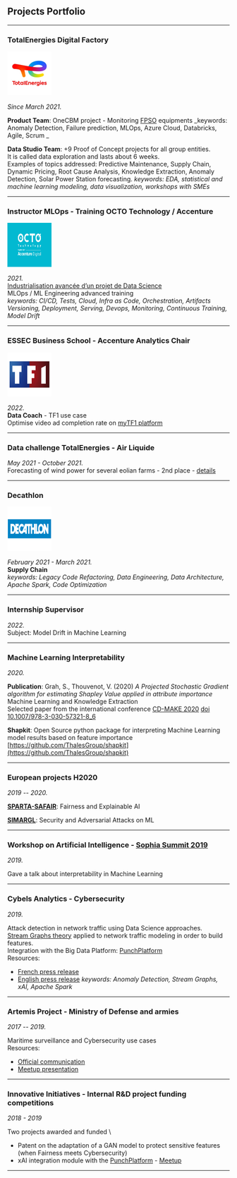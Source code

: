 ## Projects Portfolio

---

### TotalEnergies Digital Factory 
<img src="images/totalenergies-logo.png?raw=true" width="100" height="100" />

_Since March 2021._

**Product Team**: OneCBM project - Monitoring
[FPSO](https://en.wikipedia.org/wiki/Floating_production_storage_and_offloading) equipments
_keywords: Anomaly Detection, Failure prediction, MLOps, Azure Cloud, Databricks, Agile, Scrum
_

**Data Studio Team**: +9 Proof of Concept projects for all group entities. \
It is called data exploration and lasts about 6 weeks. \
Examples of topics addressed: Predictive Maintenance, Supply Chain, Dynamic Pricing,
Root Cause Analysis, Knowledge Extraction, Anomaly Detection, Solar Power Station forecasting.
_keywords: EDA, statistical and machine learning modeling, data visualization, workshops with SMEs_

---

### Instructor MLOps - Training OCTO Technology / Accenture
<img src="images/logo-white-OCTO.png?raw=true" width="100" height="100" />

_2021._ \
[Industrialisation avancée d’un projet de Data Science](
https://www.octo.academy/catalogue/formation/dsin2-industrialisation-avancee-dun-projet-de-data-science/
) \
MLOps / ML Engineering advanced training \
_keywords: CI/CD, Tests, Cloud, Infra as Code, Orchestration, Artifacts Versioning, Deployment, Serving, 
Devops, Monitoring, Continuous Training, Model Drift_ 

---

### ESSEC Business School - Accenture Analytics Chair
<img src="images/TF1.png?raw=true" width="100" height="100" />

_2022._ \
**Data Coach** -  TF1 use case \
Optimise video ad completion rate on [myTF1 platform](https://www.tf1.fr/)

---

### Data challenge TotalEnergies - Air Liquide 
_May 2021 - October 2021._ \
Forecasting of wind power for several eolian farms - 2nd place - 
[details](https://datascience.total.com/fr/challenge/19/details)

---

### Decathlon
<img src="images/Decathlon.png?raw=true" width="100" height="100" />

_February 2021 - March 2021._ \
**Supply Chain** \
_keywords: Legacy Code Refactoring, Data Engineering,
Data Architecture, Apache Spark, Code Optimization_  

---

### Internship Supervisor 
_2022._ \
Subject: Model Drift in Machine Learning

---

### Machine Learning Interpretability
_2020._ 

**Publication**: Grah, S., Thouvenot, V. (2020) 
_A Projected Stochastic Gradient algorithm for estimating Shapley Value applied in attribute importance_ \
Machine Learning and Knowledge Extraction \
Selected paper from the international conference [CD-MAKE 2020](https://cd-make-2020.archive.sba-research.org/)
[doi 10.1007/978-3-030-57321-8_6](http://dx.doi.org/10.1007/978-3-030-57321-8_6)

**Shapkit**: Open Source python package for interpreting Machine Learning model results based on feature importance \
[https://github.com/ThalesGroup/shapkit](https://github.com/ThalesGroup/shapkit)

---

### European projects H2020
_2019 -- 2020._

**[SPARTA-SAFAIR](https://www.sparta.eu/programs/safair/)**: Fairness and Explainable AI

**[SIMARGL](https://simargl.eu)**: Security and Adversarial Attacks on ML

---

### Workshop on Artificial Intelligence - [Sophia Summit 2019](https://univ-cotedazur.fr/events-uca/sophia-summit/sophia-summit-2020)
_2019._

Gave a talk about interpretability in Machine Learning

---

### Cybels Analytics - Cybersecurity
_2019._ 

Attack detection in network traffic using Data Science approaches. \
[Stream Graphs theory](https://www-complexnetworks.lip6.fr/~magnien/Publis/48_Fondements/article.pdf) applied to network traffic modeling in order to build features. \
Integration with the Big Data Platform: [PunchPlatform](https://punchplatform.com/) \
Resources:
* [French press release](https://www.thalesgroup.com/fr/marches-specifiques/systemes-dinformation-critiques-et-cybersecurite/press-release/thales-lance)
* [English press release](https://thales-group.prezly.com/thales-unveils-cybels-analytics-its-new-ai-based-platform-to-detect-the-most-complex-cyberattacks)
_keywords: Anomaly Detection, Stream Graphs, xAI, Apache Spark_ 

---

### Artemis Project - Ministry of Defense and armies
_2017 -- 2019._ 

Maritime surveillance and Cybersecurity use cases \
Resources:
* [Official communication](https://www.defense.gouv.fr/dga/actualite/big-data-et-ia-la-dga-presente-le-projet-artemis)
* [Meetup presentation](https://www.youtube.com/watch?v=8yBGXEWLlA8)

---

### Innovative Initiatives -  Internal R&D project funding competitions
_2018 - 2019_

Two projects awarded and funded \
* Patent on the adaptation of a GAN model to protect sensitive features (when Fairness meets Cybersecurity)
* xAI integration module with the [PunchPlatform](https://punchplatform.com/) - [Meetup](https://www.youtube.com/watch?v=Cqh0z-ejG5E)

---
